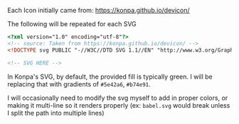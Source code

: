 Each Icon initially came from:
https://konpa.github.io/devicon/

The following will be repeated for each SVG

```html
<?xml version="1.0" encoding="utf-8"?>
<!-- source: Taken from https://konpa.github.io/devicon/ -->
<!DOCTYPE svg PUBLIC "-//W3C//DTD SVG 1.1//EN" "http://www.w3.org/Graphics/SVG/1.1/DTD/svg11.dtd">

<!-- SVG HERE -->
```

In Konpa's SVG, by default, the provided fill is typically green. I will be replacing that with gradients of `#5e42a6`, `#b74e91`. 

I will occasionally need to modify the svg myself to add in proper colors, or making it multi-line so it renders properly (ex: `babel.svg` would break unless I split the path into multiple lines)

